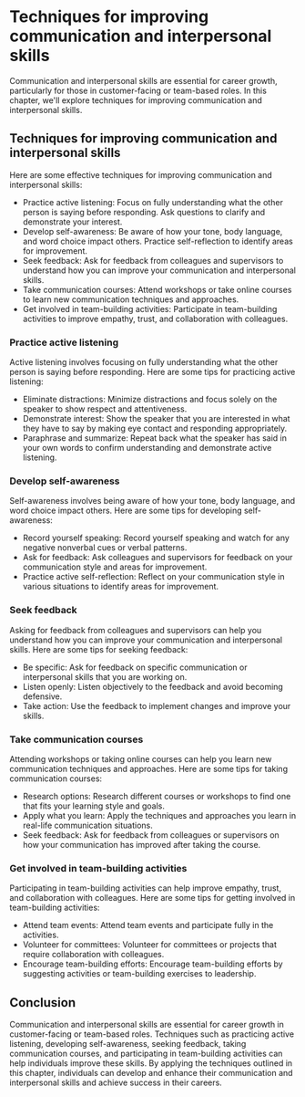 Techniques for improving communication and interpersonal skills
==================================================================================================================

Communication and interpersonal skills are essential for career growth, particularly for those in customer-facing or team-based roles. In this chapter, we'll explore techniques for improving communication and interpersonal skills.

Techniques for improving communication and interpersonal skills
---------------------------------------------------------------

Here are some effective techniques for improving communication and interpersonal skills:

* Practice active listening: Focus on fully understanding what the other person is saying before responding. Ask questions to clarify and demonstrate your interest.
* Develop self-awareness: Be aware of how your tone, body language, and word choice impact others. Practice self-reflection to identify areas for improvement.
* Seek feedback: Ask for feedback from colleagues and supervisors to understand how you can improve your communication and interpersonal skills.
* Take communication courses: Attend workshops or take online courses to learn new communication techniques and approaches.
* Get involved in team-building activities: Participate in team-building activities to improve empathy, trust, and collaboration with colleagues.

### Practice active listening

Active listening involves focusing on fully understanding what the other person is saying before responding. Here are some tips for practicing active listening:

* Eliminate distractions: Minimize distractions and focus solely on the speaker to show respect and attentiveness.
* Demonstrate interest: Show the speaker that you are interested in what they have to say by making eye contact and responding appropriately.
* Paraphrase and summarize: Repeat back what the speaker has said in your own words to confirm understanding and demonstrate active listening.

### Develop self-awareness

Self-awareness involves being aware of how your tone, body language, and word choice impact others. Here are some tips for developing self-awareness:

* Record yourself speaking: Record yourself speaking and watch for any negative nonverbal cues or verbal patterns.
* Ask for feedback: Ask colleagues and supervisors for feedback on your communication style and areas for improvement.
* Practice active self-reflection: Reflect on your communication style in various situations to identify areas for improvement.

### Seek feedback

Asking for feedback from colleagues and supervisors can help you understand how you can improve your communication and interpersonal skills. Here are some tips for seeking feedback:

* Be specific: Ask for feedback on specific communication or interpersonal skills that you are working on.
* Listen openly: Listen objectively to the feedback and avoid becoming defensive.
* Take action: Use the feedback to implement changes and improve your skills.

### Take communication courses

Attending workshops or taking online courses can help you learn new communication techniques and approaches. Here are some tips for taking communication courses:

* Research options: Research different courses or workshops to find one that fits your learning style and goals.
* Apply what you learn: Apply the techniques and approaches you learn in real-life communication situations.
* Seek feedback: Ask for feedback from colleagues or supervisors on how your communication has improved after taking the course.

### Get involved in team-building activities

Participating in team-building activities can help improve empathy, trust, and collaboration with colleagues. Here are some tips for getting involved in team-building activities:

* Attend team events: Attend team events and participate fully in the activities.
* Volunteer for committees: Volunteer for committees or projects that require collaboration with colleagues.
* Encourage team-building efforts: Encourage team-building efforts by suggesting activities or team-building exercises to leadership.

Conclusion
----------

Communication and interpersonal skills are essential for career growth in customer-facing or team-based roles. Techniques such as practicing active listening, developing self-awareness, seeking feedback, taking communication courses, and participating in team-building activities can help individuals improve these skills. By applying the techniques outlined in this chapter, individuals can develop and enhance their communication and interpersonal skills and achieve success in their careers.
